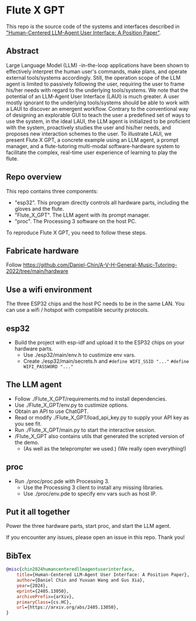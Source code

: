 # Flute X GPT

This repo is the source code of the systems and interfaces described in ["Human-Centered LLM-Agent User Interface: A Position Paper"](https://www.arxiv.org/abs/2405.13050).  

## Abstract
Large Language Model (LLM) -in-the-loop applications have been shown to effectively interpret the human user's commands, make plans, and operate external tools/systems accordingly. Still, the operation scope of the LLM agent is limited to passively following the user, requiring the user to frame his/her needs with regard to the underlying tools/systems. We note that the potential of an LLM-Agent User Interface (LAUI) is much greater. A user mostly ignorant to the underlying tools/systems should be able to work with a LAUI to discover an emergent workflow. Contrary to the conventional way of designing an explorable GUI to teach the user a predefined set of ways to use the system, in the ideal LAUI, the LLM agent is initialized to be proficient with the system, proactively studies the user and his/her needs, and proposes new interaction schemes to the user. To illustrate LAUI, we present Flute X GPT, a concrete example using an LLM agent, a prompt manager, and a flute-tutoring multi-modal software-hardware system to facilitate the complex, real-time user experience of learning to play the flute. 

## Repo overview
This repo contains three components: 
- "esp32". This program directly controls all hardware parts, including the gloves and the flute. 
- "Flute_X_GPT". The LLM agent with its prompt manager. 
- "proc". The Processing 3 software on the host PC. 

To reproduce Flute X GPT, you need to follow these steps.  

## Fabricate hardware
Follow https://github.com/Daniel-Chin/A-V-H-General-Music-Tutoring-2022/tree/main/hardware

## Use a wifi environment
The three ESP32 chips and the host PC needs to be in the same LAN. You can use a wifi / hotspot with compatible security protocols. 

## esp32
- Build the project with esp-idf and upload it to the ESP32 chips on your hardware parts.  
  - Use ./esp32/main/env.h to custimize env vars. 
  - Create ./esp32/main/secrets.h and `#define WIFI_SSID "..."` `#define WIFI_PASSWORD "..."`

## The LLM agent
- Follow ./Flute_X_GPT/requirements.md to install dependencies. 
- Use ./Flute_X_GPT/env.py to custimize options. 
- Obtain an API to use ChatGPT. 
- Read or modify ./Flute_X_GPT/load_api_key.py to supply your API key as you see fit. 
- Run ./Flute_X_GPT/main.py to start the interactive session.  
- /Flute_X_GPT also contains utils that generated the scripted version of the demo. 
  - (As well as the teleprompter we used.) (We really open everything!)

## proc
- Run ./proc/proc.pde with Processing 3. 
  - Use the Processing 3 client to install any missing libraries. 
  - Use ./proc/env.pde to specify env vars such as host IP.

## Put it all together
Power the three hardware parts, start proc, and start the LLM agent.  

If you encounter any issues, please open an issue in this repo. Thank you! 

## BibTex
````bib
@misc{chin2024humancenteredllmagentuserinterface,
    title={Human-Centered LLM-Agent User Interface: A Position Paper}, 
    author={Daniel Chin and Yuxuan Wang and Gus Xia},
    year={2024},
    eprint={2405.13050},
    archivePrefix={arXiv},
    primaryClass={cs.HC},
    url={https://arxiv.org/abs/2405.13050}, 
}
````
